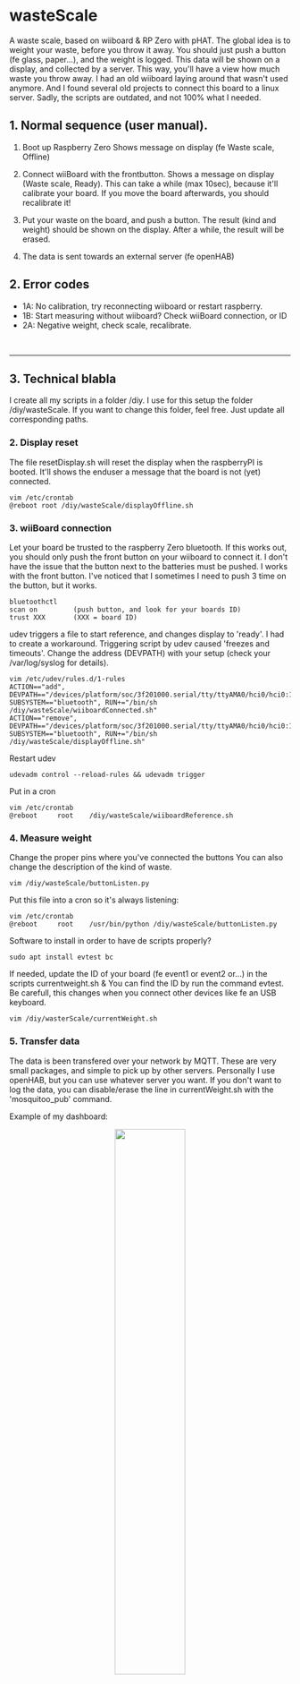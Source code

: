 # wasteScale
A waste scale, based on wiiboard &amp; RP Zero with pHAT. The global idea is to weight your waste, before you throw it away. You should just push a button (fe glass, paper...), and the weight is logged. This data will be shown on a display, and collected by a server. This way, you'll have a view how much waste you throw away.
I had an old wiiboard laying around that wasn't used anymore. And I found several old projects to connect this board to a linux server. Sadly, the scripts are outdated, and not 100% what I needed.


## 1. Normal sequence (user manual).

1. Boot up Raspberry Zero
   Shows message on display (fe Waste scale, Offline)

2. Connect wiiBoard with the frontbutton. 
   Shows a message on display (Waste scale, Ready). This can take a while (max 10sec), because it'll calibrate your board.
   If you move the board afterwards, you should recalibrate it! 

3. Put your waste on the board, and push a button.
   The result (kind and weight) should be shown on the display.
   After a while, the result will be erased.

4. The data is sent towards an external server (fe openHAB)


## 2. Error codes
- 1A:	No calibration, try reconnecting wiiboard or restart raspberry.
- 1B: Start measuring without wiiboard? Check wiiBoard connection, or ID
- 2A: Negative weight, check scale, recalibrate.

<br>

---

## 3. Technical blabla
I create all my scripts in a folder /diy. I use for this setup the folder /diy/wasteScale. 
If you want to change this folder, feel free. Just update all corresponding paths.


### 2. Display reset
The file resetDisplay.sh will reset the display when the raspberryPI is booted. It'll shows the enduser a message that the board is not (yet) connected.

```
vim /etc/crontab
@reboot root /diy/wasteScale/displayOffline.sh 
```

### 3. wiiBoard connection
Let your board be trusted to the raspberry Zero bluetooth. If this works out, you should only push the front button on your wiiboard to connect it. I don't have the issue that the button next to the batteries must be pushed. I works with the front button.
I've noticed that I sometimes I need to push 3 time on the button, but it works.

```
bluetoothctl
scan on   		(push button, and look for your boards ID)
trust XXX 		(XXX = board ID)
```

udev triggers a file to start reference, and changes display to 'ready'.
I had to create a workaround. Triggering script by udev caused 'freezes and timeouts'.
Change the address (DEVPATH) with your setup (check your /var/log/syslog for details).

```
vim /etc/udev/rules.d/1-rules
ACTION=="add", DEVPATH=="/devices/platform/soc/3f201000.serial/tty/ttyAMA0/hci0/hci0:11", SUBSYSTEM=="bluetooth", RUN+="/bin/sh /diy/wasteScale/wiiboardConnected.sh"
ACTION=="remove", DEVPATH=="/devices/platform/soc/3f201000.serial/tty/ttyAMA0/hci0/hci0:11", SUBSYSTEM=="bluetooth", RUN+="/bin/sh /diy/wasteScale/displayOffline.sh"
```

Restart udev

```
udevadm control --reload-rules && udevadm trigger
```

Put in a cron 

```
vim /etc/crontab
@reboot		root	/diy/wasteScale/wiiboardReference.sh 
```

### 4. Measure weight
Change the proper pins where you've connected the buttons
You can also change the description of the kind of waste.

```
vim /diy/wasteScale/buttonListen.py
```

Put this file into a cron so it's always listening:

```
vim /etc/crontab
@reboot		root	/usr/bin/python /diy/wasteScale/buttonListen.py
```

Software to install in order to have de scripts properly?
```
sudo apt install evtest bc
```

If needed, update the ID of your board (fe event1 or event2 or...) in the scripts currentweight.sh & 
You can find the ID by run the command evtest. Be carefull, this changes when you connect other devices like fe an USB keyboard.

```
vim /diy/wasterScale/currentWeight.sh
```
  


### 5. Transfer data

The data is been transfered over your network by MQTT. These are very small packages, and simple to pick up by other servers. Personally I use openHAB, but you can use whatever server you want. If you don't want to log the data, you can disable/erase the line in currentWeight.sh with the 'mosquitoo_pub' command. 

Example of my dashboard:
<p align="center">
<img src="https://user-images.githubusercontent.com/22466675/156196749-e7f0e3bd-a963-48a3-a426-beae8b0af28f.png" width="50%" />
</p>

To install MQTT, just install mosquitto on your raspberry:

```
sudo apt install mosquitto mosquitto-clients
sudo systemctl start mosquitto
sudo systemctl daemon-reload
sudo systemctl enable mosquitto
```

You can test it with following command. The listener will stop once you reboot the RP, or if you kill the command manually.

```
mosquitto_sub -v -h broker_ip -p 1883 -t '#' & 
mosquitto_pub -h localhost -t TEST -m 123321
mosquitto_pub -h localhost -t TEST -m 15
mosquitto_pub -h localhost -t TEST2 -m 5
```



## 4. Documentation

Tools that give a good idea if your setup is working:
- bluetoothctl, fe ```bluetoothctl``` > ```scan on```
- evtest, fe ```evtest /dev/input/event1```
- xwiishow, , fe ```xwiishow list```, followed by ```xwiishow 1```
- Check your logs for wasteScale, fe ```grep wasteScale /var/log/syslog```

  


## 5. ToDo
- [ ] create hardware box
- [ ] Clean up code
- [ ] Make more flexible to installation path? Something else then /diy/.
- [ ] Find a better way for initial calibration, based on UDEV
- [ ] Clear screen before shutdown? Else always 'Ready/offline/...'?
- [ ] check for auto disconnect? Save batteries wiiboard!?
- [ ] Log battery levels?
- [ ] Doublecheck the weight values, seems to have a difference when weight is left, middle or right? I've got the feeling that his can be improved somehow.
